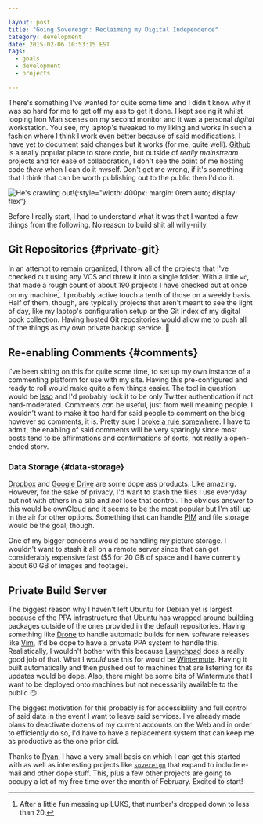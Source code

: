 ```yaml
---

layout: post
title: "Going Sovereign: Reclaiming my Digital Independence"
category: development
date: 2015-02-06 10:53:15 EST
tags:
  - goals
  - development
  - projects

---
```


There's something I've wanted for quite some time and I didn't know why it was
so hard for me to get off my ass to get it done. I kept seeing it whilst
looping Iron Man scenes on my second monitor and it was a personal _digital_
workstation. You see, my laptop's tweaked to my liking and works in such a
fashion where I think I work even better because of said modifications. I have
yet to document said changes but it works (for me, quite well). [Github][] is a
really popular place to store code, but outside of _really mainstream_
projects and for ease of collaboration, I don't see the point of me hosting
code _there_ when I can do it myself. Don't get me wrong, if it's something
that I think that can be worth publishing out to the public then I'd do it.

![He's crawling out!](/images/cat_scratch_snow.gif){:style="width: 400px; margin: 0rem auto; display: flex"}

Before I really start, I had to understand what it was that I wanted a few
things from the following. No reason to build shit all willy-nilly.

## Git Repositories {#private-git}
In an attempt to remain organized, I throw all of the projects that I've
checked out using any VCS and threw it into a single folder. With a little
`wc`, that made a rough count of about 190 projects I have checked out at
once on my machine[^1]. I probably active touch a tenth of those on a weekly
basis. Half of them, though, are typically projects that aren't meant to
see the light of day, like my laptop's configuration setup or the Git
index of my digital book collection. Having hosted Git repositories would
allow me to push all of the things as my own private backup service. :dizzy:

## Re-enabling Comments {#comments}
I've been sitting on this for quite some time, to set up my own instance of
a commenting platform for use with my site. Having this pre-configured and
ready to roll would make quite a few things easier. The tool in question
would be [Isso][] and I'd probably lock it to be only Twitter authentication
if not hard-moderated. Comments _can_ be useful, just from well meaning people.
I wouldn't want to make it too hard for said people to comment on the blog
however so comments, it is. Pretty sure I [broke a rule somewhere][atwood1].
I have to admit, the enabling of said comments will be very sparingly since
most posts tend to be affirmations and confirmations of sorts, not really
a open-ended story.

### Data Storage {#data-storage}
[Dropbox][] and [Google Drive][gdrv] are some dope ass products. Like amazing.
However, for the sake of privacy, I'd want to stash the files I use everyday
but not with others in a silo and _not_ lose that control. The obvious answer
to this would be [ownCloud][] and it seems to be the most popular but I'm
still up in the air for other options. Something that can handle [PIM][] and
file storage would be the goal, though.

One of my bigger concerns would be handling my picture storage. I wouldn't
want to stash it all on a remote server since that can get considerably
expensive fast ($5 for 20 GB of space and I have currently about 60 GB of
images and footage).

## Private Build Server
The biggest reason why I haven't left Ubuntu for Debian yet is largest because
of the PPA infrastructure that Ubuntu has wrapped around building packages
outside of the ones provided in the default repositories. Having something
like [Drone][] to handle automatic builds for new software releases like
[Vim][], it'd be dope to have a private PPA system to handle this.
Realistically, I wouldn't bother with this because [Launchpad][] does a really
good job of that. What I _would_ use this for would be [Wintermute][]. Having
it built automatically and then pushed out to machines that are listening for
its updates would be dope. Also, there might be some bits of Wintermute that I
want to be deployed onto machines but not necessarily available to the public
:smirk:.

The biggest motivation for this probably is for accessibility and full control
of said data in the event I want to leave said services. I've already made
plans to deactivate dozens of my current accounts on the Web and in order to
efficiently do so, I'd have to have a replacement system that can keep me as
productive as the one prior did.

Thanks to [Ryan][], I have a very small basis on which I can get this started
with as well as interesting projects like [`sovereign`][] that expand to
include e-mail and other dope stuff. This, plus a few other projects are going
to occupy a lot of my free time over the month of February. Excited to start!

[github]: https://github.com
[pass]: http://www.passwordstore.org/
[isso]: http://posativ.org/isso/
[dropbox]: https://dropbox.com
[gdrv]: https://drive.google.com
[pim]: https://duckduckgo.com/Personal_information_management?ia=about
[owncloud]: https://owncloud.org/features/
[atwood1]: http://blog.codinghorror.com/a-blog-without-comments-is-not-a-blog/
[wintermute]: https://jalcine.github.com/wintermute
[launchpad]: https://launchpad.net
[drone]: https://drone.io
[vim]: https://vim.org
[ryan]: http://rix.si
[`sovereign`]: https://github.com/al3x/sovereign
[^1]: After a little fun messing up LUKS, that number's dropped down to less than 20.
